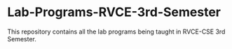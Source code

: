 # Lab-Programs-RVCE-3rd-Semester

This repository contains all the lab programs being taught in RVCE-CSE 3rd Semester.
